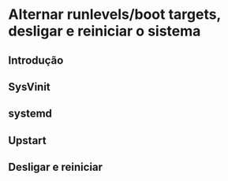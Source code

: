 # Alternar runlevels/boot targets, desligar e reiniciar o sistema

## Introdução

## SysVinit

## systemd

## Upstart

## Desligar e reiniciar
